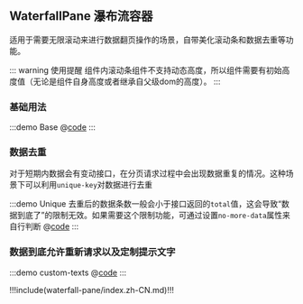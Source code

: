 ## WaterfallPane 瀑布流容器

适用于需要无限滚动来进行数据翻页操作的场景，自带美化滚动条和数据去重等功能。

::: warning 使用提醒
组件内滚动条组件不支持动态高度，所以组件需要有初始高度值（无论是组件自身高度或者继承自父级dom的高度）。
:::

### 基础用法

:::demo Base
@[code](../.vuepress/demo/waterfall-pane/Base.vue)
:::

### 数据去重

对于短期内数据会有变动接口，在分页请求过程中会出现数据重复的情况。这种场景下可以利用`unique-key`对数据进行去重

:::demo Unique 去重后的数据条数一般会小于接口返回的`total`值，这会导致“数据到底了”的限制无效。如果需要这个限制功能，可通过设置`no-more-data`属性来自行判断
@[code](../.vuepress/demo/waterfall-pane/Unique.vue)
:::

### 数据到底允许重新请求以及定制提示文字

:::demo custom-texts
@[code](../.vuepress/demo/waterfall-pane/custom-texts.vue)
:::


!!!include(waterfall-pane/index.zh-CN.md)!!!